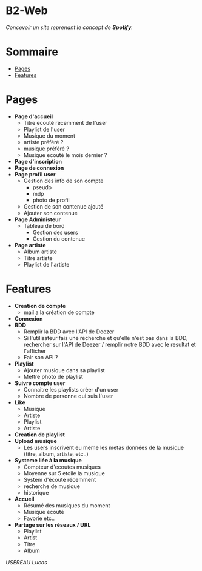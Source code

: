 # B2-Web
*Concevoir un site reprenant le concept de **Spotify**.*
# Sommaire

* [Pages](#Pages)
* [Features](#features)

# Pages

* **Page d'accueil**
	* Titre ecouté récemment de l'user
	* Playlist de l'user
	* Musique du moment
	* artiste préféré ? 
	* musique préféré ?
	* Musique ecouté le mois dernier ?
* **Page d'inscription**
* **Page de connexion**
* **Page profil user**
	* Gestion des info de son compte
		* pseudo
		* mdp
		* photo de profil
	* Gestion de son contenue ajouté
	* Ajouter son contenue
* **Page Administeur**
	* Tableau de bord
		* Gestion des users
		* Gestion du contenue
* **Page artiste**
	* Album artiste
	* Titre artiste
	* Playlist de l'artiste

# Features
* **Creation de compte**
	* mail a la création de compte
* **Connexion**
* **BDD**
	* Remplir la BDD avec l'API de Deezer
	* Si l'utilisateur fais une recherche et qu'elle n'est pas dans la BDD, rechercher sur l'API de Deezer / remplir notre BDD avec le resultat et l'afficher
	* Fair son API ?
* **Playlist**
	* Ajouter musique dans sa playlist
	* Mettre photo de playlist
* **Suivre compte user**
	* Connaitre les playlists créer d'un user
	* Nombre de personne qui suis l'user
* **Like**
	* Musique
	* Artiste
	* Playlist
	* Artiste
* **Creation de playlist**
* **Upload musique**
	* Les users inscrivent eu meme les metas données de la musique (titre, album, artiste, etc..)
* **Systeme liée à la musique**
	* Compteur d'ecoutes musiques
	* Moyenne sur 5 etoile la musique
	* System d'écoute récemment
	* recherche de musique
	* historique
* **Accueil**
	* Résumé des musiques du moment
	* Musique écouté
	* Favorie etc..
* **Partage sur les réseaux / URL**
	* Playlist
	* Artist
	* Titre
	* Album 

*USEREAU Lucas*